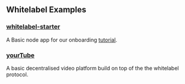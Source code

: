 ## Whitelabel Examples

### [whitelabel-starter](https://github.com/simpleweb/whitelabel-starter)

A Basic node app for our onboarding [tutorial](https://simpleweb.gitbook.io/whitelabel/developers/the-factory/create-a-release).

### [yourTube](https://github.com/simpleweb/yourtube-starter)

A basic decentralised video platform build on top of the the whitelabel protocol.
